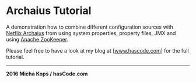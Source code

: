 # Archaius Tutorial

A demonstration how to combine different configuration sources with [Netflix Archaius] from using system properties, property files, JMX and using [Apache ZooKeeper].

Please feel free to have a look at my blog at [www.hascode.com] for the full tutorial.

---------

**2016 Micha Kops / hasCode.com**

   [www.hascode.com]:http://www.hascode.com/
   [Netflix Archaius]:https://github.com/Netflix/archaius
   [Apache ZooKeeper]:https://zookeeper.apache.org/
   
